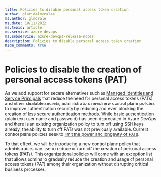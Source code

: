 ```yaml
---
title: Policies to disable personal access token creation
author: gloridelmorales
ms.author: glmorale
ms.date: 10/11/2022
ms.topic: article
ms.service: azure-devops
ms.subservice: azure-devops-release-notes
description: Policies to disable personal access token creation
hide_comments: true
---
```


# Policies to disable the creation of personal access tokens (PAT)

As we add support for secure alternatives such as [Managed Identities and Service Principals](./support-azure-managed-identities.md) that reduce the need for personal access tokens (PATs) and other stealable secrets, administrators need new control plane policies to improve authentication security by reducing and even blocking the creation of less secure authentication methods. While basic authentication (plain text user name and password) has been deprecated in Azure DevOps and there is an existing organization policy to turn off using SSH keys already, the ability to turn off PATs was not previously available. Current control plane policies seek to [limit the power and longevity of PATs](/docs/organizations/accounts/manage-pats-with-policies-for-administrator.md).

To that effect, we will be introducing a new control plane policy that administrators can use to reduce or turn off the creation of personal access tokens (PATs). This organizational policies will come with an exception list that allows admins to gradually reduce the creation and usage of personal access tokens (PAT) among their organization without disrupting critical business processes. 



